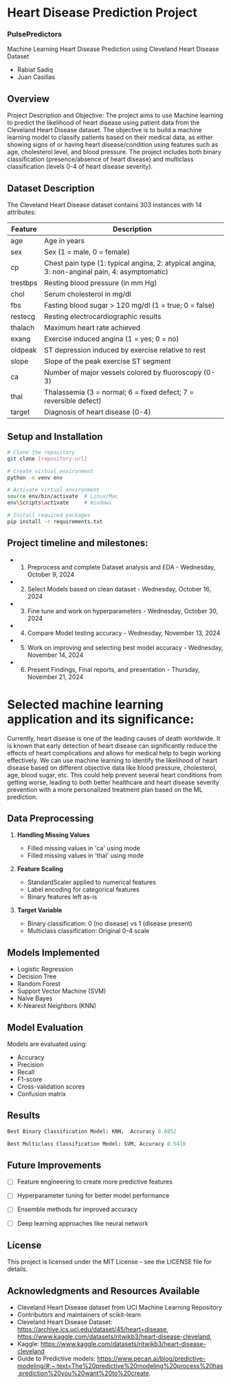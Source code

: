 # Heart Disease Prediction Project

### PulsePredictors
Machine Learning Heart Disease Prediction using Cleveland Heart Disease Dataset
* Rabiat Sadiq 
* Juan Casillas

## Overview
Project Description and Objective: The project aims to use Machine learning to predict the likelihood of heart disease using patient data from the Cleveland Heart Disease dataset. The objective is to build a machine learning model to classify patients based on their medical data, as either showing signs of or having heart disease/condition using features such as age, cholesterol level, and blood pressure. The project includes both binary classification (presence/absence of heart disease) and multiclass classification (levels 0-4 of heart disease severity).

## Dataset Description
The Cleveland Heart Disease dataset contains 303 instances with 14 attributes:

| Feature | Description |
|---------|------------|
| age | Age in years |
| sex | Sex (1 = male, 0 = female) |
| cp | Chest pain type (1: typical angina, 2: atypical angina, 3: non-anginal pain, 4: asymptomatic) |
| trestbps | Resting blood pressure (in mm Hg) |
| chol | Serum cholesterol in mg/dl |
| fbs | Fasting blood sugar > 120 mg/dl (1 = true; 0 = false) |
| restecg | Resting electrocardiographic results |
| thalach | Maximum heart rate achieved |
| exang | Exercise induced angina (1 = yes; 0 = no) |
| oldpeak | ST depression induced by exercise relative to rest |
| slope | Slope of the peak exercise ST segment |
| ca | Number of major vessels colored by fluoroscopy (0-3) |
| thal | Thalassemia (3 = normal; 6 = fixed defect; 7 = reversible defect) |
| target | Diagnosis of heart disease (0-4) |



## Setup and Installation
```bash
# Clone the repository
git clone [repository-url]

# Create virtual environment
python -m venv env

# Activate virtual environment
source env/bin/activate  # Linux/Mac
env\Scripts\activate     # Windows

# Install required packages
pip install -r requirements.txt
```

## Project timeline and milestones:

- 1. Preprocess and complete Dataset analysis and EDA - Wednesday, October 9, 2024
- 2. Select Models based on clean dataset - Wednesday, October 16, 2024
- 3. Fine tune and work on hyperparameters - Wednesday, October 30, 2024
- 4. Compare Model testing accuracy - Wednesday, November 13, 2024
- 5. Work on improving and selecting best model accuracy - Wednesday, November 14, 2024
- 6. Present Findings, Final reports, and presentation - Thursday, November 21, 2024

# Selected machine learning application and its significance:

Currently, heart disease is one of the leading causes of death worldwide. It is known that early detection of heart disease can significantly reduce the effects of heart complications and allows for medical help to begin working effectively. We can use machine learning to identify the likelihood of heart disease based on different objective data like blood pressure, cholesterol, age, blood sugar, etc. This could help prevent several heart conditions from getting worse, leading to both better healthcare and heart disease severity prevention with a more personalized treatment plan based on the ML prediction.


## Data Preprocessing
1. **Handling Missing Values**
   - Filled missing values in 'ca' using mode
   - Filled missing values in 'thal' using mode

2. **Feature Scaling**
   - StandardScaler applied to numerical features
   - Label encoding for categorical features
   - Binary features left as-is

3. **Target Variable**
   - Binary classification: 0 (no disease) vs 1 (disease present)
   - Multiclass classification: Original 0-4 scale

## Models Implemented
- Logistic Regression
- Decision Tree
- Random Forest
- Support Vector Machine (SVM)
- Naive Bayes
- K-Nearest Neighbors (KNN)

## Model Evaluation
Models are evaluated using:
- Accuracy
- Precision
- Recall
- F1-score
- Cross-validation scores
- Confusion matrix

## Results
```python
Best Binary Classification Model: KNN,  Accuracy 0.8852

Best Multiclass Classification Model: SVM, Accuracy 0.5410
```

## Future Improvements
- [ ] Feature engineering to create more predictive features
- [ ] Hyperparameter tuning for better model performance
- [ ] Ensemble methods for improved accuracy
- [ ] Deep learning approaches like neural network


## License
This project is licensed under the MIT License - see the LICENSE file for details.

## Acknowledgments and Resources Available
- Cleveland Heart Disease dataset from UCI Machine Learning Repository
- Contributors and maintainers of scikit-learn
- Cleveland Heart Disease Dataset: https://archive.ics.uci.edu/dataset/45/heart+disease, https://www.kaggle.com/datasets/ritwikb3/heart-disease-cleveland,
-  Kaggle: https://www.kaggle.com/datasets/ritwikb3/heart-disease-cleveland
-  Guide to Predictive models: https://www.pecan.ai/blog/predictive-modeling/#:~:text=The%20predictive%20modeling%20process%20has,prediction%20you%20want%20to%20create.
